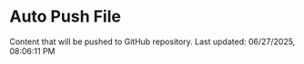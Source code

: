 # Auto Push File

Content that will be pushed to GitHub repository.
Last updated: 06/27/2025, 08:06:11 PM